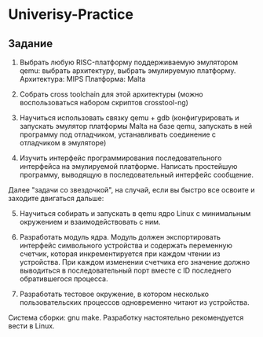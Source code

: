 # Univerisy-Practice

## Задание

1. Выбрать любую RISC-платформу поддерживаемую эмулятором qemu: выбрать
архитектуру, выбрать эмулируемую платформу.
Архитектура: MIPS
Платформа: Malta

2. Собрать cross toolchain для этой архитектуры (можно воспользоваться
набором скриптов crosstool-ng)

3. Научиться использовать связку qemu + gdb (конфигурировать и запускать
эмулятор платформы Malta на базе qemu, запускать в ней программу под
отладчиком, устанавливать соединение с отладчиком в эмуляторе)

4. Изучить интерфейс программирования последовательного интерфейса на
эмулируемой платформе. Написать простейшую программу, выводящую в
последовательный интерфейс сообщение.

Далее "задачи со звездочкой", на случай, если вы быстро все освоите и
заходите двигаться дальше:

5. Научиться собирать и запускать в qemu ядро Linux с минимальным
окружением и взаимодействовать с ним.


6. Разработать модуль ядра. Модуль должен экспортировать интерфейс
символьного устройства и содержать переменную счетчик, которая
инкрементируется при каждом чтении из устройства. При каждом изменении
счетчика его значение должно выводиться в последовательный порт вместе с
ID последнего обратившегося процесса.

7. Разработать тестовое окружение, в котором несколько пользовательских
процессов одновременно читают из устройства.


Система сборки: gnu make. Разработку настоятельно рекомендуется вести в
Linux.
